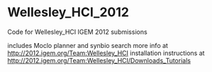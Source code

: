 Wellesley_HCI_2012
==================
Code for Wellesley_HCI IGEM 2012 submissions

includes
  Moclo planner and 
  synbio search
more info at
http://2012.igem.org/Team:Wellesley_HCI
installation instructions at
http://2012.igem.org/Team:Wellesley_HCI/Downloads_Tutorials